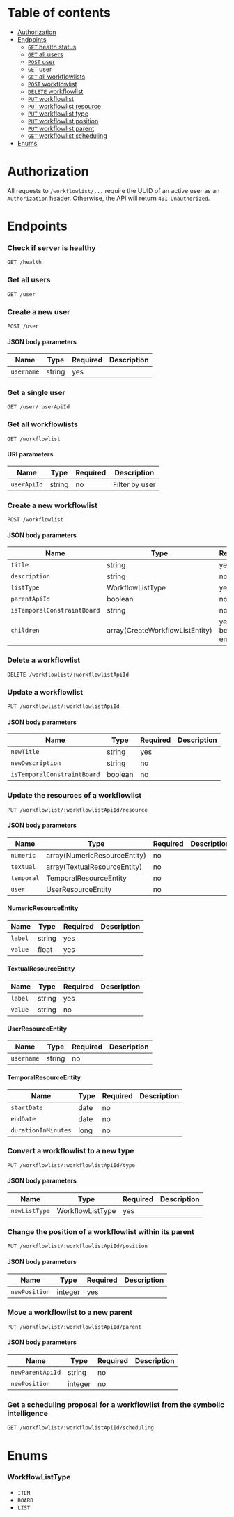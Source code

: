 # Table of contents

- [Authorization](#authorization)
- [Endpoints](#endpoints)
    - [`GET` health status](#get_health)
    - [`GET` all users](get_all_users)
    - [`POST` user](#post_user)
    - [`GET` user](#get_user)
    - [`GET` all workflowlists](#get_all_workflowlists)
    - [`POST` workflowlist](#post_workflowlist)
    - [`DELETE` workflowlist](#delete_workflowlist)
    - [`PUT` workflowlist](#put_workflowlist)
    - [`PUT` workflowlist resource](#put_workflowlist_resource)
    - [`PUT` workflowlist type](#put_workflowlist_type)
    - [`PUT` workflowlist position](#put_workflowlist_position)
    - [`PUT` workflowlist parent](#put_workflowlist_parent)
    - [`GET` workflowlist scheduling](#get_workflowlist_scheduling)
- [Enums](#enums)

# Authorization <a name="authorization"></a>

All requests to `/workflowlist/...` require the UUID of an active user as an `Authorization` header. Otherwise, the API will
return `401 Unauthorized`.

# Endpoints <a name="endpoints"></a>

### Check if server is healthy <a name="get_health"></a>

```
GET /health
```

### Get all users <a name="get_all_users"></a>

```
GET /user
```

### Create a new user <a name="post_user"></a>

```
POST /user
```

#### JSON body parameters

| Name       | Type   | Required | Description |
|------------|--------|----------|-------------|
| `username` | string | yes      |             |

### Get a single user <a name="get_user"></a>

```
GET /user/:userApiId
```

### Get all workflowlists <a name="get_all_workflowlists"></a>

```
GET /workflowlist
```

#### URI parameters

| Name        | Type   | Required | Description    |
|-------------|--------|----------|----------------|
| `userApiId` | string | no       | Filter by user |

### Create a new workflowlist <a name="post_workflowlist"></a>

```
POST /workflowlist
```

#### JSON body parameters

| Name                        | Type                            | Required           | Description |
|-----------------------------|---------------------------------|--------------------|-------------|
| `title`                     | string                          | yes                |             |
| `description`               | string                          | no                 |             |
| `listType`                  | WorkflowListType                | yes                |             |
| `parentApiId`               | boolean                         | no                 |             |
| `isTemporalConstraintBoard` | string                          | no                 |             |
| `children`                  | array(CreateWorkflowListEntity) | yes (can be empty) |             |

### Delete a workflowlist <a name="delete_workflowlist"></a>

```
DELETE /workflowlist/:workflowlistApiId
```

### Update a workflowlist <a name="put_workflowlist"></a>

```
PUT /workflowlist/:workflowlistApiId
```

#### JSON body parameters

| Name                        | Type    | Required | Description |
|-----------------------------|---------|----------|-------------|
| `newTitle`                  | string  | yes      |             |
| `newDescription`            | string  | no       |             |
| `isTemporalConstraintBoard` | boolean | no       |             |

### Update the resources of a workflowlist <a name="put_workflowlist_resource"></a>

```
PUT /workflowlist/:workflowlistApiId/resource
```

#### JSON body parameters

| Name             | Type                         | Required | Description  |
|------------------|------------------------------|----------|--------------|
| `numeric`        | array(NumericResourceEntity) | no       |              |
| `textual`        | array(TextualResourceEntity) | no       |              |
| `temporal`       | TemporalResourceEntity       | no       |              |
| `user`           | UserResourceEntity           | no       |              |

#### NumericResourceEntity

| Name    | Type   | Required | Description |
|---------|--------|----------|-------------|
| `label` | string | yes      |             |
| `value` | float  | yes      |             |

#### TextualResourceEntity

| Name    | Type   | Required | Description |
|---------|--------|----------|-------------|
| `label` | string | yes      |             |
| `value` | string | no       |             |

#### UserResourceEntity

| Name       | Type   | Required | Description |
|------------|--------|----------|-------------|
| `username` | string | no       |             |

#### TemporalResourceEntity

| Name                | Type | Required | Description |
|---------------------|------|----------|-------------|
| `startDate`         | date | no       |             |
| `endDate`           | date | no       |             |
| `durationInMinutes` | long | no       |             |

### Convert a workflowlist to a new type <a name="put_workflowlist_type"></a>

```
PUT /workflowlist/:workflowlistApiId/type
```

#### JSON body parameters

| Name             | Type             | Required | Description |
|------------------|------------------|----------|-------------|
| `newListType`    | WorkflowListType | yes      |             |

### Change the position of a workflowlist within its parent <a name="put_workflowlist_position"></a>

```
PUT /workflowlist/:workflowlistApiId/position
```

#### JSON body parameters

| Name             | Type    | Required | Description |
|------------------|---------|----------|-------------|
| `newPosition`    | integer | yes      |             |

### Move a workflowlist to a new parent <a name="put_workflowlist_parent"></a>

```
PUT /workflowlist/:workflowlistApiId/parent
```

#### JSON body parameters

| Name             | Type    | Required | Description  |
|------------------|---------|----------|--------------|
| `newParentApiId` | string  | no       |              |
| `newPosition`    | integer | no       |              |

### Get a scheduling proposal for a workflowlist from the symbolic intelligence <a name="get_workflowlist_scheduling"></a>

```
GET /workflowlist/:workflowlistApiId/scheduling
```

# Enums <a name="enums"></a>

### WorkflowListType

- `ITEM`
- `BOARD`
- `LIST`
